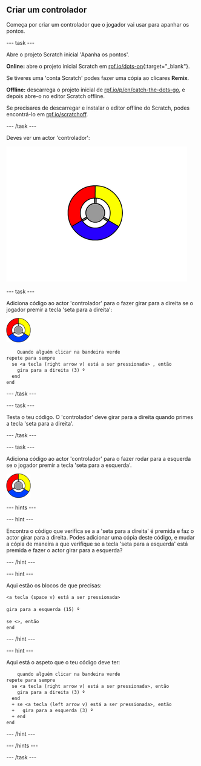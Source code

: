 ## Criar um controlador

Começa por criar um controlador que o jogador vai usar para apanhar os pontos.

\--- task \---

Abre o projeto Scratch inicial 'Apanha os pontos'.

**Online:** abre o projeto inicial Scratch em [rpf.io/dots-on](http://rpf.io/dots-on){:target="_blank"}.

Se tiveres uma 'conta Scratch' podes fazer uma cópia ao clicares **Remix**.

**Offline:** descarrega o projeto inicial de [rpf.io/p/en/catch-the-dots-go](http://rpf.io/p/en/catch-the-dots-go), e depois abre-o no editor Scratch offline.

Se precisares de descarregar e instalar o editor offline do Scratch, podes encontrá-lo em [rpf.io/scratchoff](http://rpf.io/scratchoff).

\--- /task \---

Deves ver um actor 'controlador':

![captura de ecrã](images/dots-controller.png)

\--- task \---

Adiciona código ao actor 'controlador' para o fazer girar para a direita se o jogador premir a tecla 'seta para a direita':

![Actor controlador](images/controller-sprite.png)

```blocks3
    Quando alguém clicar na bandeira verde
repete para sempre 
  se <a tecla (right arrow v) está a ser pressionada> , então 
    gira para a direita (3) º
  end
end
```

\--- /task \---

\--- task \---

Testa o teu código. O 'controlador' deve girar para a direita quando primes a tecla 'seta para a direita'.

\--- /task \---

\--- task \---

Adiciona código ao actor 'controlador' para o fazer rodar para a esquerda se o jogador premir a tecla 'seta para a esquerda'.

![Actor controlador](images/controller-sprite.png)

\--- hints \---

\--- hint \---

Encontra o código que verifica se a a 'seta para a direita' é premida e faz o actor girar para a direita. Podes adicionar uma cópia deste código, e mudar a cópia de maneira a que verifique se a tecla 'seta para a esquerda' está premida e fazer o actor girar para a esquerda?

\--- /hint \---

\--- hint \---

Aqui estão os blocos de que precisas:

```blocks3
<a tecla (space v) está a ser pressionada>

gira para a esquerda (15) º

se <>, então
end
```

\--- /hint \---

\--- hint \---

Aqui está o aspeto que o teu código deve ter:

```blocks3
    quando alguém clicar na bandeira verde
repete para sempre 
  se <a tecla (right arrow v) está a ser pressionada>, então 
    gira para a direita (3) º
  end
  + se <a tecla (left arrow v) está a ser pressionada>, então 
  +   gira para a esquerda (3) º
  + end
end
```

\--- /hint \---

\--- /hints \---

\--- /task \---